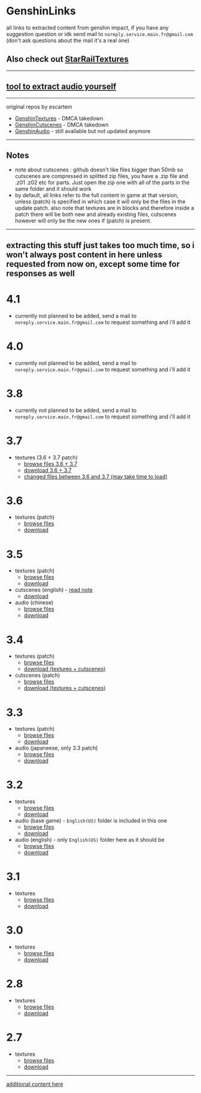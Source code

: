 # GenshinLinks
all links to extracted content from genshin impact, if you have any suggestion question or idk send mail to `noreply.service.main.fr@gmail.com` (don't ask questions about the mail it's a real one)

## Also check out [StarRailTextures](https://github.com/umaichanuwu/StarRailTextures/blob/main/README.md)

---

 ## [tool to extract audio yourself](https://github.com/Escartem/AnimeWwise)

---

original repos by escartem
- [GenshinTextures](https://github.com/Escartem/GenshinTextures) - DMCA takedown
- [GenshinCutscenes](https://github.com/Escartem/GenshinCutscenes) - DMCA takedown
- [GenshinAudio](https://github.com/Escartem/GenshinAudio) - still available but not updated anymore

---
## Notes
* note about cutscenes : github doesn't like files bigger than 50mb so cutscenes are compressed in splitted zip files, you have a .zip file and .z01 .z02 etc for parts. Just open the zip one with all of the parts in the same folder and it should work
* by default, all links refer to the full content in game at that version, unless (patch) is specified in which case it will only be the files in the update patch. also note that textures are in blocks and therefore inside a patch there will be both new and already existing files, cutscenes however will only be the new ones if (patch) is present.
---

## extracting this stuff just takes too much time, so i won't always post content in here unless requested from now on, except some time for responses as well

# 4.1
- currently not planned to be added, send a mail to `noreply.service.main.fr@gmail.com` to request something and i'll add it

# 4.0
- currently not planned to be added, send a mail to `noreply.service.main.fr@gmail.com` to request something and i'll add it

# 3.8
- currently not planned to be added, send a mail to `noreply.service.main.fr@gmail.com` to request something and i'll add it

# 3.7
- textures (3.6 + 3.7 patch)
    - [browse files 3.6 + 3.7](https://github.com/umaichanuwu/3.6-3.7textures/tree/b056b767e3f01fce99d8c60b165517cfb616b534/Texture2D)
    - [download 3.6 + 3.7](https://github.com/umaichanuwu/3.6-3.7textures/archive/b056b767e3f01fce99d8c60b165517cfb616b534.zip)
    - [changed files between 3.6 and 3.7 (may take time to load)](https://github.com/umaichanuwu/3.6-3.7textures/compare/3.6...3.7)

# 3.6
- textures (patch)
    - [browse files](https://github.com/umaichanuwu/3.6-3.7textures/tree/81b8fc87a6308d65a356ecfb971cdae2aab67912/Texture2D)
    - [download](https://github.com/umaichanuwu/3.6-3.7textures/archive/81b8fc87a6308d65a356ecfb971cdae2aab67912.zip)

# 3.5
- textures (patch)
    - [browse files](https://github.com/umaichanuwu/3.5textures/tree/a2c0e89527403af11a90d3f61646f42557cd254b/Texture2D)
    - [download](https://github.com/umaichanuwu/3.5textures/archive/a2c0e89527403af11a90d3f61646f42557cd254b.zip)
- cutscenes (english) - [read note](https://github.com/umaichanuwu/3.5-cutscenes-english/tree/6930a1368eb70b15aa1508f444b10f2879690e5d/README.md)
    - [download](https://github.com/umaichanuwu/3.5-cutscenes-english/archive/6930a1368eb70b15aa1508f444b10f2879690e5d.zip)
- audio (chinese)
    - [browse files](https://github.com/umaichanuwu/3.5audiochinese/tree/3e665acbb02b0d71fbcc9b782174853b0d2506c6)
    - [download](https://github.com/umaichanuwu/3.5audiochinese/archive/3e665acbb02b0d71fbcc9b782174853b0d2506c6.zip)

# 3.4
- textures (patch)
    - [browse files](https://github.com/umaichanuwu/Genshin3.4/tree/7349c30f91f736f8fe1abc125f07c5f8189650dd/Texture2D)
    - [download (textures + cutscenes)](https://github.com/umaichanuwu/Genshin3.4/archive/7349c30f91f736f8fe1abc125f07c5f8189650dd.zip)
- cutscenes (patch)
    - [browse files](https://github.com/umaichanuwu/Genshin3.4/tree/7349c30f91f736f8fe1abc125f07c5f8189650dd/cutscenes)
    - [download (textures + cutscenes)](https://github.com/umaichanuwu/Genshin3.4/archive/7349c30f91f736f8fe1abc125f07c5f8189650dd.zip)

# 3.3
- textures (patch)
    - [browse files](https://github.com/umaichanuwu/GenshinTextures3.3/tree/29425aed277c1dfeb15c09e07fa9d3ab9751de13/textures)
    - [download](https://github.com/umaichanuwu/GenshinTextures3.3/archive/29425aed277c1dfeb15c09e07fa9d3ab9751de13.zip)
- audio (japaneese, only 3.3 patch)
    - [browse files](https://github.com/umaichanuwu/3.3audioPatchJP/tree/32b1e1390494eff11c2dd4068cb9e680ad49fa0e)
    - [download](https://github.com/umaichanuwu/3.3audioPatchJP/archive/32b1e1390494eff11c2dd4068cb9e680ad49fa0e.zip)

# 3.2
- textures
    - [browse files](https://github.com/TGSRedStone/GenshinTextures/tree/fee4e82d54e51570d35977b5a0495161aacc1a41/Texture2D)
    - [download](https://github.com/TGSRedStone/GenshinTextures/archive/fee4e82d54e51570d35977b5a0495161aacc1a41.zip)
- audio (base game) - `English(US)` folder is included in this one
    - [browse files](https://github.com/Escartem/GenshinAudio/tree/3fcb136ecc5ea3f06a8260c828b8858a9a645bea/GeneratedSoundBanks)
    - [download](https://github.com/Escartem/GenshinAudio/archive/3fcb136ecc5ea3f06a8260c828b8858a9a645bea.zip)
- audio (english) - only `English(US)` folder here as it should be
    - [browse files](https://github.com/Escartem/GenshinAudio/tree/4c1c27a34e3a81ba01cb2e714b5c63fc36a3840b/GeneratedSoundBanks)
    - [download](https://github.com/Escartem/GenshinAudio/archive/4c1c27a34e3a81ba01cb2e714b5c63fc36a3840b.zip)

# 3.1
- textures
    - [browse files](https://github.com/TGSRedStone/GenshinTextures/tree/70b12a7806214a2142a8a449e6c26c5f2aec16db/Texture2D)
    - [download](https://github.com/TGSRedStone/GenshinTextures/archive/70b12a7806214a2142a8a449e6c26c5f2aec16db.zip)

# 3.0
- textures
    - [browse files](https://github.com/TGSRedStone/GenshinTextures/tree/f72cd86d67aaafe76c3bd587cb939cb09c540000/Texture2D)
    - [download](https://github.com/TGSRedStone/GenshinTextures/archive/f72cd86d67aaafe76c3bd587cb939cb09c540000.zip)

# 2.8
- textures
    - [browse files](https://github.com/TGSRedStone/GenshinTextures/tree/d277f245b83e4365c842acd94df2528598fb8673/Texture2D)
    - [download](https://github.com/TGSRedStone/GenshinTextures/archive/d277f245b83e4365c842acd94df2528598fb8673.zip)

# 2.7
- textures
    - [browse files](https://github.com/TGSRedStone/GenshinTextures/tree/e7b09142cf58c2a5fd6ed3d3c8ebbcc86e6e2a61/Texture2D)
    - [download](https://github.com/TGSRedStone/GenshinTextures/archive/e7b09142cf58c2a5fd6ed3d3c8ebbcc86e6e2a61.zip)
    
---

[additional content here](https://mega.nz/folder/MF92hbbT#ghPNQGd9H29NEma0bzL45g)
